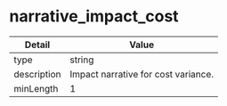# narrative_impact_cost
| Detail | Value |
| ------ | ----- |
| type | string |
| description | Impact narrative for cost variance. |
| minLength | 1 |
